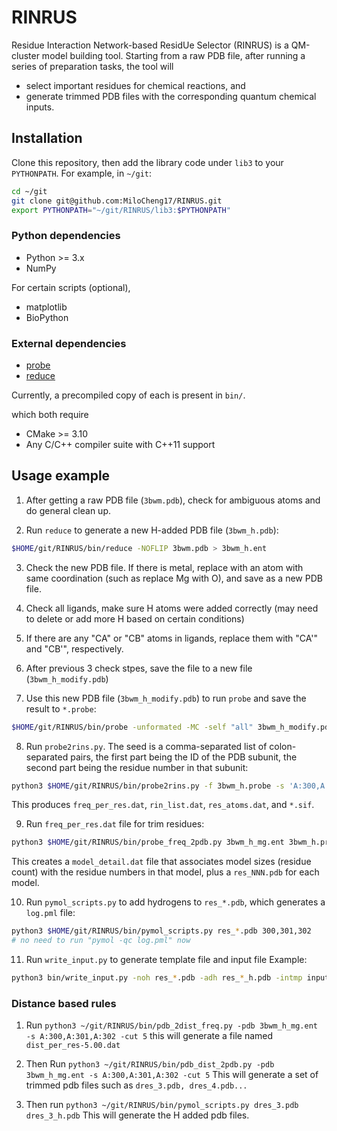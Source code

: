 # RINRUS

Residue Interaction Network-based ResidUe Selector (RINRUS) is a QM-cluster model building tool.  Starting from a raw PDB file, after running a series of preparation tasks, the tool will
- select important residues for chemical reactions, and
- generate trimmed PDB files with the corresponding quantum chemical inputs.

## Installation

Clone this repository, then add the library code under `lib3` to your `PYTHONPATH`. For example, in `~/git`:
``` bash
cd ~/git
git clone git@github.com:MiloCheng17/RINRUS.git
export PYTHONPATH="~/git/RINRUS/lib3:$PYTHONPATH"
```

### Python dependencies

- Python >= 3.x
- NumPy

For certain scripts (optional),
- matplotlib
- BioPython

### External dependencies

- [probe](https://github.com/rlabduke/probe)
- [reduce](https://github.com/rlabduke/reduce)

Currently, a precompiled copy of each is present in `bin/`.

which both require
- CMake >= 3.10
- Any C/C++ compiler suite with C++11 support

## Usage example

1. After getting a raw PDB file (`3bwm.pdb`), check for ambiguous atoms and do general clean up.

2. Run `reduce` to generate a new H-added PDB file (`3bwm_h.pdb`):
```bash
$HOME/git/RINRUS/bin/reduce -NOFLIP 3bwm.pdb > 3bwm_h.ent
```

3. Check the new PDB file. If there is metal, replace with an atom with same coordination (such as replace Mg with O), and save as a new PDB file.

4. Check all ligands, make sure H atoms were added correctly (may need to delete or add more H based on certain conditions)

5. If there are any "CA" or "CB" atoms in ligands, replace them with "CA'" and "CB'", respectively.

6. After previous 3 check stpes, save the file to a new file (`3bwm_h_modify.pdb`)

7. Use this new PDB file (`3bwm_h_modify.pdb`) to run `probe` and save the result to `*.probe`:
``` bash
$HOME/git/RINRUS/bin/probe -unformated -MC -self "all" 3bwm_h_modify.pdb > 3bwm_h_modify.probe
```

8. Run `probe2rins.py`. The seed is a comma-separated list of colon-separated pairs, the first part being the ID of the PDB subunit, the second part being the residue number in that subunit:
``` bash
python3 $HOME/git/RINRUS/bin/probe2rins.py -f 3bwm_h.probe -s 'A:300,A:301,A:302'
```
This produces `freq_per_res.dat`, `rin_list.dat`, `res_atoms.dat`, and `*.sif`.

9. Run `freq_per_res.dat` file for trim residues:
``` bash
python3 $HOME/git/RINRUS/bin/probe_freq_2pdb.py 3bwm_h_mg.ent 3bwm_h.probe freq_per_res.dat 'A:300,A:301,A:302'
```
This creates a `model_detail.dat` file that associates model sizes (residue count) with the residue numbers in that model, plus a `res_NNN.pdb` for each model.

10. Run `pymol_scripts.py` to add hydrogens to `res_*.pdb`, which generates a `log.pml` file:
```bash
python3 $HOME/git/RINRUS/bin/pymol_scripts.py res_*.pdb 300,301,302
# no need to run "pymol -qc log.pml" now
```

11. Run `write_input.py` to generate template file and input file
Example:
```bash
python3 bin/write_input.py -noh res_*.pdb -adh res_*_h.pdb -intmp input_templat
```

### Distance based rules

1. Run `python3 ~/git/RINRUS/bin/pdb_2dist_freq.py -pdb 3bwm_h_mg.ent -s A:300,A:301,A:302 -cut 5`
this will generate a file named `dist_per_res-5.00.dat`

2. Then Run `python3 ~/git/RINRUS/bin/pdb_dist_2pdb.py -pdb 3bwm_h_mg.ent -s A:300,A:301,A:302 -cut 5`
This will generate a set of trimmed pdb files such as `dres_3.pdb, dres_4.pdb...`

3. Then run `python3 ~/git/RINRUS/bin/pymol_scripts.py dres_3.pdb dres_3_h.pdb`
This will generate the H added pdb files.
